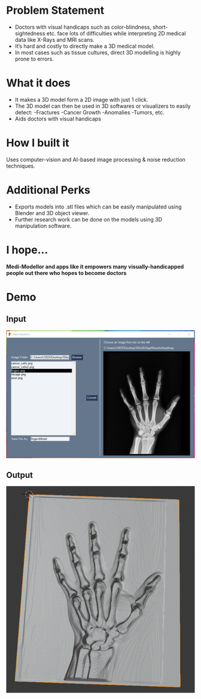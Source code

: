 # Problem Statement
- Doctors with visual handicaps such as color-blindness, short-sightedness etc. face lots of difficulties while interpreting 2D medical data like X-Rays and MRI scans.
- It’s hard and costly to directly make a 3D medical model.
- In most cases such as tissue cultures, direct 3D modelling is highly prone to errors.
# What it does
- It makes a 3D model form a 2D image with just 1 click.
- The 3D model can then be used in 3D softwares or visualizers to easily detect:
    -Fractures
    -Cancer Growth
    -Anomalies
    -Tumors, etc.
- Aids doctors with visual handicaps
# How I built it
Uses computer-vision and AI-based image processing & noise reduction techniques.
# Additional Perks
- Exports models into .stl files which can be easily manipulated using Blender and 3D object viewer.
- Further research work can be done on the models using 3D manipulation software.
# I hope...
**Medi-Modellor and apps like it empowers many visually-handicapped people out there who hopes to become doctors**
# Demo
## Input
![interface](/Results/OutputModels/interface.png)
## Output
![result](/Results/OutputModels/bone1.png)